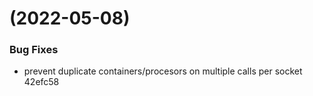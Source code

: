 #  (2022-05-08)


### Bug Fixes

* prevent duplicate containers/procesors on multiple calls per socket 42efc58



